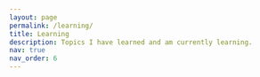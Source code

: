 ```yaml
---
layout: page
permalink: /learning/
title: Learning
description: Topics I have learned and am currently learning.
nav: true
nav_order: 6
---
```


